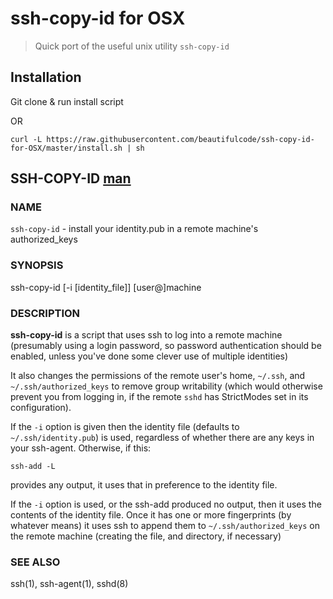 # ssh-copy-id for OSX

> Quick port of the useful unix utility `ssh-copy-id`

## Installation

Git clone & run install script

OR

`curl -L https://raw.githubusercontent.com/beautifulcode/ssh-copy-id-for-OSX/master/install.sh | sh
`


## SSH-COPY-ID [man][man]

### NAME
`ssh-copy-id` - install your identity.pub in a remote machine's authorized_keys

### SYNOPSIS
ssh-copy-id [-i [identity_file]] [user@]machine

### DESCRIPTION

**ssh-copy-id** is a script that uses ssh to log into a remote machine (presumably using a login password, so password authentication should be enabled, unless
you've done some clever use of multiple identities)

It also changes the permissions of the remote user's home, `~/.ssh`, and `~/.ssh/authorized_keys` to remove group writability (which would otherwise prevent
you from logging in, if the remote `sshd` has StrictModes set in its configuration).

If the `-i` option is given then the identity file (defaults to `~/.ssh/identity.pub`) is used, regardless of whether there are any keys in your ssh-agent.
Otherwise, if this:

`ssh-add -L`

provides any output, it uses that in preference to the identity file.

If the `-i` option is used, or the ssh-add produced no output, then it uses the contents of the identity file. Once it has one or more fingerprints (by
whatever means) it uses ssh to append them to `~/.ssh/authorized_keys` on the remote machine (creating the file, and directory, if necessary)

### SEE ALSO

ssh(1), ssh-agent(1), sshd(8)

[man]: http://linux.die.net/man/1/ssh-copy-id
